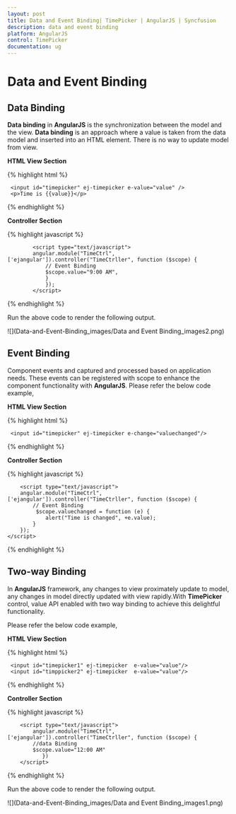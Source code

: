 ```yaml
---
layout: post
title: Data and Event Binding| TimePicker | AngularJS | Syncfusion
description: data and event binding
platform: AngularJS
control: TimePicker
documentation: ug
---
```


# Data and Event Binding

## Data Binding

**Data binding** in **AngularJS** is the synchronization between the model and the view. **Data binding** is an approach where a value is taken from the data model and inserted into an HTML element. There is no way to update model from view.

**HTML View Section**

{% highlight html %}

     <input id="timepicker" ej-timepicker e-value="value" />
     <p>Time is {{value}}</p>

{% endhighlight %}

**Controller Section**

{% highlight javascript %}

            <script type="text/javascript">
            angular.module("TimeCtrl", ['ejangular']).controller("TimeCtrller", function ($scope) {
                // Event Binding
                $scope.value="9:00 AM",
                }
                });
            </script>

{% endhighlight %}

Run the above code to render the following output.


![](Data-and-Event-Binding_images/Data and Event Binding_images2.png)


## Event Binding

Component events and captured and processed based on application needs. These events can be registered with scope to enhance the component functionality with **AngularJS**. Please refer the below code example,

**HTML View Section**

{% highlight html %}

     <input id="timepicker" ej-timepicker e-change="valuechanged"/>

{% endhighlight %}

**Controller Section**

{% highlight javascript %}

        <script type="text/javascript">
        angular.module("TimeCtrl", ['ejangular']).controller("TimeCtrller", function ($scope) {
            // Event Binding
             $scope.valuechanged = function (e) {
                alert("Time is changed", +e.value);
            }
        });
    </script>

{% endhighlight %}

## Two-way Binding

In **AngularJS** framework, any changes to view proximately update to model, any changes in model directly updated with view rapidly.With **TimePicker** control, value API enabled with two way binding to achieve this delightful functionality. 

Please refer the below code example,

**HTML View Section**

{% highlight html %}

     <input id="timepicker1" ej-timepicker  e-value="value"/>
     <input id="timppicker2" ej-timepicker  e-value="value"/>

{% endhighlight %}

**Controller Section**

{% highlight javascript %}

        <script type="text/javascript">
            angular.module("TimeCtrl", ['ejangular']).controller("TimeCtrller", function ($scope) { 
            //data Binding
            $scope.value="12:00 AM"
               })
        </script>

{% endhighlight %}

Run the above code to render the following output.


![](Data-and-Event-Binding_images/Data and Event Binding_images1.png)



